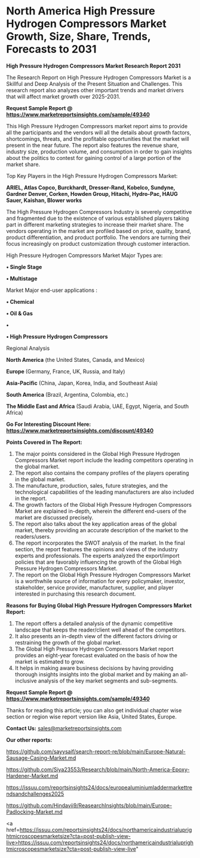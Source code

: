 # North America High Pressure Hydrogen Compressors Market Growth, Size, Share, Trends, Forecasts to 2031

<strong>High Pressure Hydrogen Compressors Market Research Report 2031</strong>

The Research Report on High Pressure Hydrogen Compressors Market is a Skillful and Deep Analysis of the Present Situation and Challenges. This research report also analyzes other important trends and market drivers that will affect market growth over 2025-2031.

<strong>Request Sample Report @ <a href=https://www.marketreportsinsights.com/sample/49340>https://www.marketreportsinsights.com/sample/49340</a></strong>

This High Pressure Hydrogen Compressors market report aims to provide all the participants and the vendors will all the details about growth factors, shortcomings, threats, and the profitable opportunities that the market will present in the near future. The report also features the revenue share, industry size, production volume, and consumption in order to gain insights about the politics to contest for gaining control of a large portion of the market share.

Top Key Players in the High Pressure Hydrogen Compressors Market:

<strong>ARIEL, Atlas Copco, Burckhardt, Dresser-Rand, Kobelco, Sundyne, Gardner Denver, Corken, Howden Group, Hitachi, Hydro-Pac, HAUG Sauer, Kaishan, Blower works</strong>

The High Pressure Hydrogen Compressors Industry is severely competitive and fragmented due to the existence of various established players taking part in different marketing strategies to increase their market share. The vendors operating in the market are profiled based on price, quality, brand, product differentiation, and product portfolio. The vendors are turning their focus increasingly on product customization through customer interaction.

High Pressure Hydrogen Compressors Market Major Types are:

<strong>•  Single Stage

•  Multistage</strong>

Market Major end-user applications :

<strong>•  Chemical

•  Oil & Gas

•  

•  High Pressure Hydrogen Compressors</strong>

Regional Analysis

</u><strong><b>North America</b></strong> (the United States, Canada, and Mexico)

<strong><b>Europe </b></strong>(Germany, France, UK, Russia, and Italy)

<strong><b>Asia-Pacific</b></strong> (China, Japan, Korea, India, and Southeast Asia)

<strong><b>South America</b></strong> (Brazil, Argentina, Colombia, etc.)

<strong><b>The Middle East and Africa</b></strong> (Saudi Arabia, UAE, Egypt, Nigeria, and South Africa)

<strong>Go For Interesting Discount Here: <a href=https://www.marketreportsinsights.com/discount/49340>https://www.marketreportsinsights.com/discount/49340</a></strong>

<strong>Points Covered in The Report:</strong>
<ol>
  <li>The major points considered in the Global High Pressure Hydrogen Compressors Market report include the leading competitors operating in the global market.</li>
  <li>The report also contains the company profiles of the players operating in the global market.</li>
  <li>The manufacture, production, sales, future strategies, and the technological capabilities of the leading manufacturers are also included in the report.</li>
  <li>The growth factors of the Global High Pressure Hydrogen Compressors Market are explained in-depth, wherein the different end-users of the market are discussed precisely.</li>
  <li>The report also talks about the key application areas of the global market, thereby providing an accurate description of the market to the readers/users.</li>
  <li>The report incorporates the SWOT analysis of the market. In the final section, the report features the opinions and views of the industry experts and professionals. The experts analyzed the export/import policies that are favorably influencing the growth of the Global High Pressure Hydrogen Compressors Market.</li>
  <li>The report on the Global High Pressure Hydrogen Compressors Market is a worthwhile source of information for every policymaker, investor, stakeholder, service provider, manufacturer, supplier, and player interested in purchasing this research document.</li>
</ol>
<strong>Reasons for Buying Global High Pressure Hydrogen Compressors Market Report:</strong>

<ol>
  <li>The report offers a detailed analysis of the dynamic competitive landscape that keeps the reader/client well ahead of the competitors.</li>
  <li>It also presents an in-depth view of the different factors driving or restraining the growth of the global market.</li>
  <li>The Global High Pressure Hydrogen Compressors Market report provides an eight-year forecast evaluated on the basis of how the market is estimated to grow.</li>
  <li>It helps in making aware business decisions by having providing thorough insights insights into the global market and by making an all-inclusive analysis of the key market segments and sub-segments.</li>
</ol>
<strong>Request Sample Report @ <a href=https://www.marketreportsinsights.com/sample/49340>https://www.marketreportsinsights.com/sample/49340</a></strong>


Thanks for reading this article; you can also get individual chapter wise section or region wise report version like Asia, United States, Europe.

<strong>Contact Us:</strong>
sales@marketreportsinsights.com

<strong>Our other reports:</strong>

<a href=https://github.com/sayysaif/search-report-re/blob/main/Europe-Natural-Sausage-Casing-Market.md>https://github.com/sayysaif/search-report-re/blob/main/Europe-Natural-Sausage-Casing-Market.md</a>

<a href=https://github.com/Siya23553/Research/blob/main/North-America-Epoxy-Hardener-Market.md>https://github.com/Siya23553/Research/blob/main/North-America-Epoxy-Hardener-Market.md</a>

<a href=https://issuu.com/reportsinsights24/docs/europealuminiumladdermarkettrendsandchallenges2025>https://issuu.com/reportsinsights24/docs/europealuminiumladdermarkettrendsandchallenges2025</a>

<a href=https://github.com/Hindavii9/ReasearchInsights/blob/main/Europe-Padlocking-Market.md>https://github.com/Hindavii9/ReasearchInsights/blob/main/Europe-Padlocking-Market.md</a>

<a href=https://issuu.com/reportsinsights24/docs/northamericaindustrialuprightmicroscopesmarketsize?cta=post-publish-view-live>https://issuu.com/reportsinsights24/docs/northamericaindustrialuprightmicroscopesmarketsize?cta=post-publish-view-live</a>"
